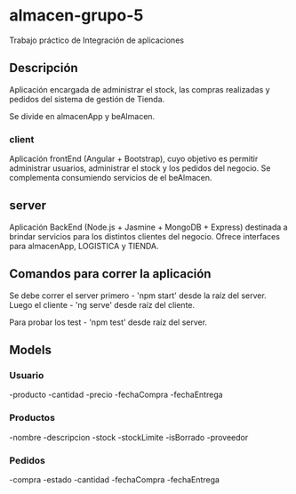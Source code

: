 # almacen-grupo-5

Trabajo práctico de Integración de aplicaciones

## Descripción

Aplicación encargada de administrar el stock, las compras realizadas y pedidos del sistema de gestión de Tienda.

Se divide en almacenApp y beAlmacen.

### client

Aplicación frontEnd (Angular + Bootstrap), cuyo objetivo es permitir administrar usuarios, administrar el stock y los pedidos del negocio.
Se complementa consumiendo servicios de el beAlmacen.

## server

Aplicación BackEnd (Node.js + Jasmine + MongoDB + Express) destinada a brindar servicios para los distintos clientes del negocio.
Ofrece interfaces para almacenApp, LOGISTICA y TIENDA.

## Comandos para correr la aplicación

Se debe correr el server primero - 'npm start' desde la raíz del server.
Luego el cliente - 'ng serve' desde raíz del cliente.

Para probar los test - 'npm test' desde raíz del server.

## Models

### Usuario

-producto
-cantidad
-precio
-fechaCompra
-fechaEntrega

### Productos

-nombre
-descripcion
-stock
-stockLimite
-isBorrado
-proveedor

### Pedidos

-compra
-estado
-cantidad
-fechaCompra
-fechaEntrega

